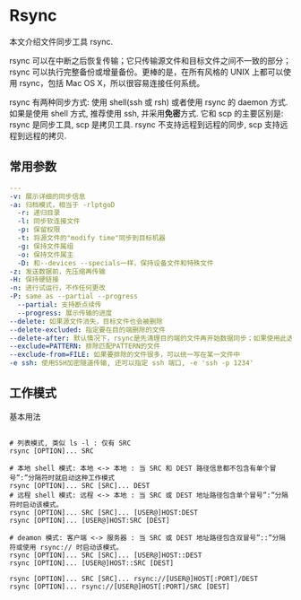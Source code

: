 # Rsync

本文介绍文件同步工具 rsync.

rsync 可以在中断之后恢复传输；它只传输源文件和目标文件之间不一致的部分；rsync 可以执行完整备份或增量备份。更棒的是，在所有风格的 UNIX 上都可以使用 rsync，包括 Mac OS X，所以很容易连接任何系统。

rsync 有两种同步方式: 使用 shell(ssh 或 rsh) 或者使用 rsync 的 daemon 方式. 如果是使用 shell 方式, 推荐使用 ssh, 并采用**免密**方式.
它和 scp 的主要区别是: rsync 是同步工具, scp 是拷贝工具. rsync 不支持远程到远程的同步, scp 支持远程到远程的拷贝.

## 常用参数

``` yml
---
-v: 展示详细的同步信息
-a: 归档模式，相当于 -rlptgoD
  -r: 递归目录
  -l: 同步软连接文件
  -p: 保留权限
  -t: 将源文件的"modify time"同步到目标机器
  -g: 保持文件属组
  -o: 保持文件属主
  -D: 和--devices --specials一样，保持设备文件和特殊文件
-z: 发送数据前，先压缩再传输
-H: 保持硬链接
-n: 进行试运行，不作任何更改
-P: same as --partial --progress
  --partial: 支持断点续传
  --progress: 展示传输的进度
--delete: 如果源文件消失，目标文件也会被删除
--delete-excluded: 指定要在目的端删除的文件
--delete-after: 默认情况下，rsync是先清理目的端的文件再开始数据同步；如果使用此选项，则rsync会先进行数据同步，都完成后再删除那些需要清理的文件。
--exclude=PATTERN: 排除匹配PATTERN的文件
--exclude-from=FILE: 如果要排除的文件很多，可以统一写在某一文件中
-e ssh: 使用SSH加密隧道传输, 还可以指定 ssh 端口, -e 'ssh -p 1234'

```

## 工作模式

基本用法

``` shell

# 列表模式, 类似 ls -l : 仅有 SRC
rsync [OPTION]... SRC

# 本地 shell 模式: 本地 <-> 本地 : 当 SRC 和 DEST 路径信息都不包含有单个冒号”:”分隔符时就启动这种工作模式
rsync [OPTION]... SRC [SRC]... DEST
# 远程 shell 模式: 远程 <-> 本地 : 当 SRC 或 DEST 地址路径包含单个冒号”:”分隔符时启动该模式。
rsync [OPTION]... SRC [SRC]... [USER@]HOST:DEST
rsync [OPTION]... [USER@]HOST:SRC [DEST]

# deamon 模式: 客户端 <-> 服务器 : 当 SRC 或 DEST 地址路径包含双冒号”::”分隔符或使用 rsync:// 时启动该模式。
rsync [OPTION]... SRC [SRC]... [USER@]HOST::DEST
rsync [OPTION]... [USER@]HOST::SRC [DEST]

rsync [OPTION]... SRC [SRC]... rsync://[USER@]HOST[:PORT]/DEST
rsync [OPTION]... rsync://[USER@]HOST[:PORT]/SRC [DEST]


```
